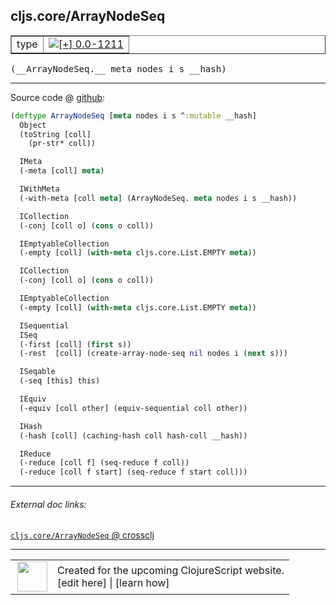## cljs.core/ArrayNodeSeq



 <table border="1">
<tr>
<td>type</td>
<td><a href="https://github.com/cljsinfo/cljs-api-docs/tree/0.0-1211"><img valign="middle" alt="[+] 0.0-1211" title="Added in 0.0-1211" src="https://img.shields.io/badge/+-0.0--1211-lightgrey.svg"></a> </td>
</tr>
</table>


 <samp>
(__ArrayNodeSeq.__ meta nodes i s __hash)<br>
</samp>

---







Source code @ [github](https://github.com/clojure/clojurescript/blob/r2199/src/cljs/cljs/core.cljs#L5056-L5095):

```clj
(deftype ArrayNodeSeq [meta nodes i s ^:mutable __hash]
  Object
  (toString [coll]
    (pr-str* coll))

  IMeta
  (-meta [coll] meta)

  IWithMeta
  (-with-meta [coll meta] (ArrayNodeSeq. meta nodes i s __hash))

  ICollection
  (-conj [coll o] (cons o coll))

  IEmptyableCollection
  (-empty [coll] (with-meta cljs.core.List.EMPTY meta))

  ICollection
  (-conj [coll o] (cons o coll))

  IEmptyableCollection
  (-empty [coll] (with-meta cljs.core.List.EMPTY meta))

  ISequential
  ISeq
  (-first [coll] (first s))
  (-rest  [coll] (create-array-node-seq nil nodes i (next s)))

  ISeqable
  (-seq [this] this)

  IEquiv
  (-equiv [coll other] (equiv-sequential coll other))

  IHash
  (-hash [coll] (caching-hash coll hash-coll __hash))

  IReduce
  (-reduce [coll f] (seq-reduce f coll))
  (-reduce [coll f start] (seq-reduce f start coll)))
```

<!--
Repo - tag - source tree - lines:

 <pre>
clojurescript @ r2199
└── src
    └── cljs
        └── cljs
            └── <ins>[core.cljs:5056-5095](https://github.com/clojure/clojurescript/blob/r2199/src/cljs/cljs/core.cljs#L5056-L5095)</ins>
</pre>

-->

---



###### External doc links:

[`cljs.core/ArrayNodeSeq` @ crossclj](http://crossclj.info/fun/cljs.core.cljs/ArrayNodeSeq.html)<br>

---

 <table>
<tr><td>
<img valign="middle" align="right" width="48px" src="http://i.imgur.com/Hi20huC.png">
</td><td>
Created for the upcoming ClojureScript website.<br>
[edit here] | [learn how]
</td></tr></table>

[edit here]:https://github.com/cljsinfo/cljs-api-docs/blob/master/cljsdoc/cljs.core/ArrayNodeSeq.cljsdoc
[learn how]:https://github.com/cljsinfo/cljs-api-docs/wiki/cljsdoc-files

<!--

This information was too distracting to show to readers, but I'll leave it
commented here since it is helpful to:

- pretty-print the data used to generate this document
- and show how to retrieve that data



The API data for this symbol:

```clj
{:ns "cljs.core",
 :name "ArrayNodeSeq",
 :type "type",
 :signature ["[meta nodes i s __hash]"],
 :source {:code "(deftype ArrayNodeSeq [meta nodes i s ^:mutable __hash]\n  Object\n  (toString [coll]\n    (pr-str* coll))\n\n  IMeta\n  (-meta [coll] meta)\n\n  IWithMeta\n  (-with-meta [coll meta] (ArrayNodeSeq. meta nodes i s __hash))\n\n  ICollection\n  (-conj [coll o] (cons o coll))\n\n  IEmptyableCollection\n  (-empty [coll] (with-meta cljs.core.List.EMPTY meta))\n\n  ICollection\n  (-conj [coll o] (cons o coll))\n\n  IEmptyableCollection\n  (-empty [coll] (with-meta cljs.core.List.EMPTY meta))\n\n  ISequential\n  ISeq\n  (-first [coll] (first s))\n  (-rest  [coll] (create-array-node-seq nil nodes i (next s)))\n\n  ISeqable\n  (-seq [this] this)\n\n  IEquiv\n  (-equiv [coll other] (equiv-sequential coll other))\n\n  IHash\n  (-hash [coll] (caching-hash coll hash-coll __hash))\n\n  IReduce\n  (-reduce [coll f] (seq-reduce f coll))\n  (-reduce [coll f start] (seq-reduce f start coll)))",
          :title "Source code",
          :repo "clojurescript",
          :tag "r2199",
          :filename "src/cljs/cljs/core.cljs",
          :lines [5056 5095]},
 :full-name "cljs.core/ArrayNodeSeq",
 :full-name-encode "cljs.core/ArrayNodeSeq",
 :history [["+" "0.0-1211"]]}

```

Retrieve the API data for this symbol:

```clj
;; from Clojure REPL
(require '[clojure.edn :as edn])
(-> (slurp "https://raw.githubusercontent.com/cljsinfo/cljs-api-docs/catalog/cljs-api.edn")
    (edn/read-string)
    (get-in [:symbols "cljs.core/ArrayNodeSeq"]))
```

-->

